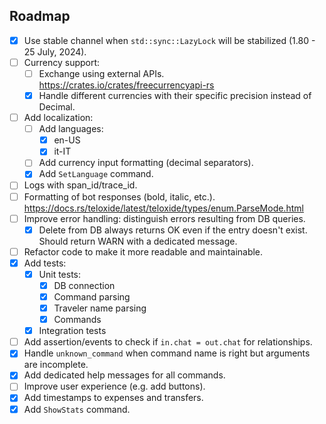
## Roadmap

- [x] Use stable channel when `std::sync::LazyLock` will be stabilized (1.80 - 25 July, 2024).
- [ ] Currency support:
  - [ ] Exchange using external APIs. https://crates.io/crates/freecurrencyapi-rs
  - [x] Handle different currencies with their specific precision instead of Decimal.
- [ ] Add localization:
  - [ ] Add languages:
    - [x] en-US
    - [x] it-IT
  - [ ] Add currency input formatting (decimal separators).
  - [x] Add `SetLanguage` command.
- [ ] Logs with span_id/trace_id.
- [ ] Formatting of bot responses (bold, italic, etc.). https://docs.rs/teloxide/latest/teloxide/types/enum.ParseMode.html
- [ ] Improve error handling: distinguish errors resulting from DB queries.
  - [x] Delete from DB always returns OK even if the entry doesn't exist. Should return WARN with a dedicated message.
- [ ] Refactor code to make it more readable and maintainable.
- [x] Add tests:
  - [x] Unit tests:
    - [x] DB connection
    - [x] Command parsing
    - [x] Traveler name parsing
    - [x] Commands
  - [x] Integration tests
- [ ] Add assertion/events to check if `in.chat = out.chat` for relationships.
- [x] Handle `unknown_command` when command name is right but arguments are incomplete.
- [x] Add dedicated help messages for all commands.
- [ ] Improve user experience (e.g. add buttons).
- [x] Add timestamps to expenses and transfers.
- [x] Add `ShowStats` command.
